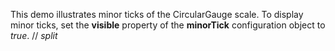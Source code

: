 This demo illustrates minor ticks of&nbsp;the CircularGauge scale. To&nbsp;display minor ticks, set the **visible** property of&nbsp;the **minorTick** configuration object to _true_.
// _split_